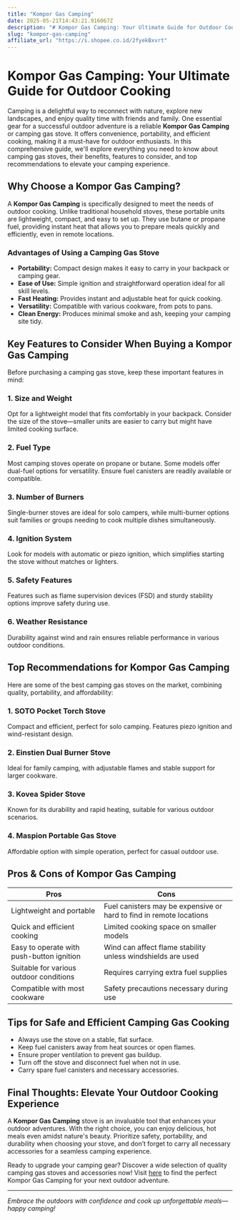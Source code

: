 ```yaml
---
title: "Kompor Gas Camping"
date: 2025-05-21T14:43:21.916067Z
description: "# Kompor Gas Camping: Your Ultimate Guide for Outdoor Cooking..."
slug: "kompor-gas-camping"
affiliate_url: "https://s.shopee.co.id/2fyekBxvrt"
---
```

# Kompor Gas Camping: Your Ultimate Guide for Outdoor Cooking

Camping is a delightful way to reconnect with nature, explore new landscapes, and enjoy quality time with friends and family. One essential gear for a successful outdoor adventure is a reliable **Kompor Gas Camping** or camping gas stove. It offers convenience, portability, and efficient cooking, making it a must-have for outdoor enthusiasts. In this comprehensive guide, we'll explore everything you need to know about camping gas stoves, their benefits, features to consider, and top recommendations to elevate your camping experience.

## Why Choose a Kompor Gas Camping?

A **Kompor Gas Camping** is specifically designed to meet the needs of outdoor cooking. Unlike traditional household stoves, these portable units are lightweight, compact, and easy to set up. They use butane or propane fuel, providing instant heat that allows you to prepare meals quickly and efficiently, even in remote locations.

### Advantages of Using a Camping Gas Stove

- **Portability:** Compact design makes it easy to carry in your backpack or camping gear.
- **Ease of Use:** Simple ignition and straightforward operation ideal for all skill levels.
- **Fast Heating:** Provides instant and adjustable heat for quick cooking.
- **Versatility:** Compatible with various cookware, from pots to pans.
- **Clean Energy:** Produces minimal smoke and ash, keeping your camping site tidy.

## Key Features to Consider When Buying a Kompor Gas Camping

Before purchasing a camping gas stove, keep these important features in mind:

### 1. Size and Weight

Opt for a lightweight model that fits comfortably in your backpack. Consider the size of the stove—smaller units are easier to carry but might have limited cooking surface.

### 2. Fuel Type

Most camping stoves operate on propane or butane. Some models offer dual-fuel options for versatility. Ensure fuel canisters are readily available or compatible.

### 3. Number of Burners

Single-burner stoves are ideal for solo campers, while multi-burner options suit families or groups needing to cook multiple dishes simultaneously.

### 4. Ignition System

Look for models with automatic or piezo ignition, which simplifies starting the stove without matches or lighters.

### 5. Safety Features

Features such as flame supervision devices (FSD) and sturdy stability options improve safety during use.

### 6. Weather Resistance

Durability against wind and rain ensures reliable performance in various outdoor conditions.

## Top Recommendations for Kompor Gas Camping

Here are some of the best camping gas stoves on the market, combining quality, portability, and affordability:

### 1. **SOTO Pocket Torch Stove**

Compact and efficient, perfect for solo camping. Features piezo ignition and wind-resistant design.

### 2. **Einstien Dual Burner Stove**

Ideal for family camping, with adjustable flames and stable support for larger cookware.

### 3. **Kovea Spider Stove**

Known for its durability and rapid heating, suitable for various outdoor scenarios.

### 4. **Maspion Portable Gas Stove**

Affordable option with simple operation, perfect for casual outdoor use.

## Pros & Cons of Kompor Gas Camping

| **Pros** | **Cons** |
|---|---|
| Lightweight and portable | Fuel canisters may be expensive or hard to find in remote locations |
| Quick and efficient cooking | Limited cooking space on smaller models |
| Easy to operate with push-button ignition | Wind can affect flame stability unless windshields are used |
| Suitable for various outdoor conditions | Requires carrying extra fuel supplies |
| Compatible with most cookware | Safety precautions necessary during use |

## Tips for Safe and Efficient Camping Gas Cooking

- Always use the stove on a stable, flat surface.
- Keep fuel canisters away from heat sources or open flames.
- Ensure proper ventilation to prevent gas buildup.
- Turn off the stove and disconnect fuel when not in use.
- Carry spare fuel canisters and necessary accessories.

## Final Thoughts: Elevate Your Outdoor Cooking Experience

A **Kompor Gas Camping** stove is an invaluable tool that enhances your outdoor adventures. With the right choice, you can enjoy delicious, hot meals even amidst nature's beauty. Prioritize safety, portability, and durability when choosing your stove, and don’t forget to carry all necessary accessories for a seamless camping experience.

Ready to upgrade your camping gear? Discover a wide selection of quality camping gas stoves and accessories now! Visit [here](https://s.shopee.co.id/2fyekBxvrt) to find the perfect Kompor Gas Camping for your next outdoor adventure.

---

*Embrace the outdoors with confidence and cook up unforgettable meals—happy camping!*